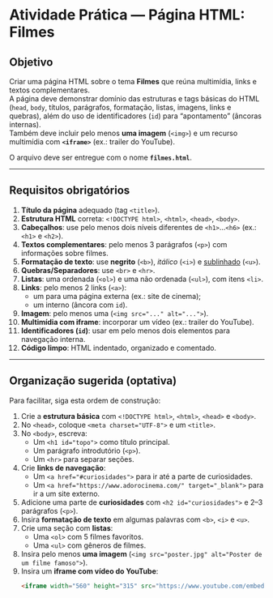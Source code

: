 # Atividade Prática — Página HTML: **Filmes**

## Objetivo
Criar uma página HTML sobre o tema **Filmes** que reúna multimídia, links e textos complementares.  
A página deve demonstrar domínio das estruturas e tags básicas do HTML (`head`, `body`, títulos, parágrafos, formatação, listas, imagens, links e quebras), além do uso de identificadores (`id`) para “apontamento” (âncoras internas).  
Também deve incluir pelo menos **uma imagem** (`<img>`) e um recurso multimídia com **`<iframe>`** (ex.: trailer do YouTube).

O arquivo deve ser entregue com o nome **`filmes.html`**.

---

## Requisitos obrigatórios

1. **Título da página** adequado (tag `<title>`).  
2. **Estrutura HTML** correta: `<!DOCTYPE html>`, `<html>`, `<head>`, `<body>`.  
3. **Cabeçalhos**: use pelo menos dois níveis diferentes de `<h1>`…`<h6>` (ex.: `<h1>` e `<h2>`).  
4. **Textos complementares**: pelo menos 3 parágrafos (`<p>`) com informações sobre filmes.  
5. **Formatação de texto**: use **negrito** (`<b>`), *itálico* (`<i>`) e <u>sublinhado</u> (`<u>`).  
6. **Quebras/Separadores**: use `<br>` e `<hr>`.  
7. **Listas**: uma ordenada (`<ol>`) e uma não ordenada (`<ul>`), com itens `<li>`.  
8. **Links**: pelo menos 2 links (`<a>`):  
   - um para uma página externa (ex.: site de cinema);  
   - um interno (âncora com `id`).  
9. **Imagem**: pelo menos uma (`<img src="..." alt="...">`).  
10. **Multimídia com iframe**: incorporar um vídeo (ex.: trailer do YouTube).  
11. **Identificadores (`id`)**: usar em pelo menos dois elementos para navegação interna.  
12. **Código limpo**: HTML indentado, organizado e comentado.  

---

## Organização sugerida (optativa)

Para facilitar, siga esta ordem de construção:

1. Crie a **estrutura básica** com `<!DOCTYPE html>`, `<html>`, `<head>` e `<body>`.  
2. No `<head>`, coloque `<meta charset="UTF-8">` e um `<title>`.  
3. No `<body>`, escreva:  
   - Um `<h1 id="topo">` como título principal.  
   - Um parágrafo introdutório (`<p>`).  
   - Um `<hr>` para separar seções.  
4. Crie **links de navegação**:  
   - Um `<a href="#curiosidades">` para ir até a parte de curiosidades.  
   - Um `<a href="https://www.adorocinema.com/" target="_blank">` para ir a um site externo.  
5. Adicione uma parte de **curiosidades** com `<h2 id="curiosidades">` e 2–3 parágrafos (`<p>`).  
6. Insira **formatação de texto** em algumas palavras com `<b>`, `<i>` e `<u>`.  
7. Crie uma seção com **listas**:  
   - Uma `<ol>` com 5 filmes favoritos.  
   - Uma `<ul>` com gêneros de filmes.  
8. Insira pelo menos **uma imagem** (`<img src="poster.jpg" alt="Poster de um filme famoso">`).  
9. Insira um **iframe com vídeo do YouTube**:  
   ```html
   <iframe width="560" height="315" src="https://www.youtube.com/embed/EXEMPLO" title="Trailer de Filme" frameborder="0" allowfullscreen></iframe>
